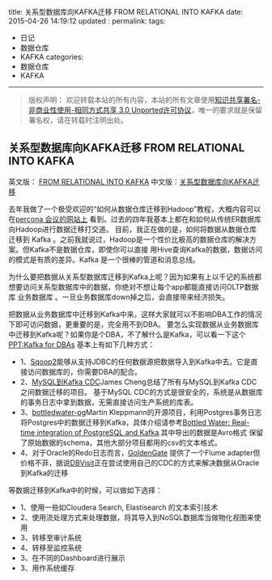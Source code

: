 title: 关系型数据库向KAFKA迁移 FROM RELATIONAL INTO KAFKA
date: 2015-04-26 14:19:12
updated	:
permalink:
tags:
- 日记
- 数据仓库
- KAFKA
categories:
- 数据仓库
- KAFKA


---

>版权声明：
>欢迎转载本站的所有内容，本站的所有文章使用[知识共享署名-非商业性使用-相同方式共享 3.0 Unported许可协议](http://creativecommons.org/licenses/by-nc-sa/3.0/deed.zh)，唯一的要求就是保留署名权，请在转载时注明出处。

##  关系型数据库向KAFKA迁移 FROM RELATIONAL INTO KAFKA

英文版： [FROM RELATIONAL INTO KAFKA](http://ingest.tips/2015/04/26/from-relational-into-kafka/)
中文版：[关系型数据库向KAFKA迁移](http://wanghaisheng.github.io/2015/04/26/from-relational-to-Kafka)

去年我做了一个极受欢迎的“如何从数据仓库迁移到Hadoop”教程，大概内容可以在[percona 会议的网站上](https://www.percona.com/live/mysql-conference-2014/sessions/relational-hadoop-migrating-your-data-pipeline)
看到。过去的四年我基本上都在和如何从传统ER数据库向Hadoop进行数据迁移打交道。
目前，我正在做的是，如何将数据从数据仓库迁移到 Kafka  。之前我就说过，Hadoop是一个性价比极高的数据仓库的解决方案。但Kafka不是数据仓库，即使你可以直接
用Hive查询Kafka的数据，数据访问的模式是有质的差异。Kafka 是一个很棒的管道和消息总线。

为什么要把数据从关系型数据库迁移到Kafka上呢？因为如果有上以千记的系统都想要访问关系型数据库中的数据，你绝对不想让每个app都能直接访问OLTP数据库 业务数据库
。一旦业务数据库down掉之后，会直接带来经济损失。

把数据从业务数据库中迁移到Kafka中来，这样大家就可以不影响DBA工作的情况下即可访问数据，更重要的是，完全用不到DBA。
要怎么实现数据从业务数据库中迁移到Kafka呢？如果你是个DBA，不了解什么是Kafka，可以看一下这个[PPT:Kafka for DBAs](http://www.slideshare.net/gwenshap/kafka-for-dbas)
基本上有如下几种方式：
* 1、[Sqoop2](http://sqoop.apache.org/)能够从支持JDBC的任何数据源把数据导入到Kafka中去。它是直接访问数据库的，你需要DBA的配合。
* 2、[MySQL到Kafka CDC](https://github.com/wushujames/mysql-cdc-projects/wiki)James Cheng总结了所有与MySQL到Kafka CDC之间数据迁移的项目。
基于MySQL CDC的方式是很安全的，系统是从数据库的事务日志中拿到数据，无需直接访问生产系统的库表。
* 3、[bottledwater-pg](https://github.com/confluentinc/bottledwater-pg)Martin Kleppmann的开源项目，利用Postgres事务日志将Postgres中的数据迁移到Kafka，具体介绍请参考[Bottled Water: Real-time integration of PostgreSQL and Kafka](http://blog.confluent.io/2015/04/23/bottled-water-real-time-integration-of-postgresql-and-kafka/).其中导出的数据是Avro格式
保留了原始数据的schema，其他大部分项目都用的csv的文本格式。
* 4、对于Oracle的Redo日志而言，[GoldenGate](https://www.oracle.com/middleware/data-integration/goldengate/big-data/index.html)
提供了一个Flume adapter但价格不菲，据说[DBVisit](http://www.dbvisit.com/)正在尝试使用自己的CDC的方式来解决数据从Oracle到Kafka的迁移

等数据迁移到Kafka中的时候，可以做如下选择：

* 1、使用一些如Cloudera Search, Elastisearch 的文本索引技术
* 2、使用流处理方式来处理数据，将其导入到NoSQL数据库当做物化视图来使用
* 3、转移至审计系统
* 4、转移至监控系统
* 3、在不同的Dashboard进行展示
* 3、用作系统缓存
